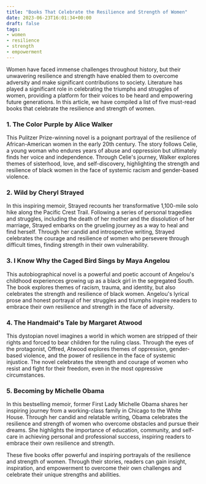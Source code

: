 ```yaml
---
title: "Books That Celebrate the Resilience and Strength of Women"
date: 2023-06-23T16:01:34+00:00
draft: false
tags:
- women
- resilience
- strength
- empowerment
---
```


Women have faced immense challenges throughout history, but their unwavering resilience and strength have enabled them to overcome adversity and make significant contributions to society. Literature has played a significant role in celebrating the triumphs and struggles of women, providing a platform for their voices to be heard and empowering future generations. In this article, we have compiled a list of five must-read books that celebrate the resilience and strength of women.

### 1. The Color Purple by Alice Walker

This Pulitzer Prize-winning novel is a poignant portrayal of the resilience of African-American women in the early 20th century. The story follows Celie, a young woman who endures years of abuse and oppression but ultimately finds her voice and independence. Through Celie's journey, Walker explores themes of sisterhood, love, and self-discovery, highlighting the strength and resilience of black women in the face of systemic racism and gender-based violence.

### 2. Wild by Cheryl Strayed

In this inspiring memoir, Strayed recounts her transformative 1,100-mile solo hike along the Pacific Crest Trail. Following a series of personal tragedies and struggles, including the death of her mother and the dissolution of her marriage, Strayed embarks on the grueling journey as a way to heal and find herself. Through her candid and introspective writing, Strayed celebrates the courage and resilience of women who persevere through difficult times, finding strength in their own vulnerability.

### 3. I Know Why the Caged Bird Sings by Maya Angelou

This autobiographical novel is a powerful and poetic account of Angelou's childhood experiences growing up as a black girl in the segregated South. The book explores themes of racism, trauma, and identity, but also celebrates the strength and resilience of black women. Angelou's lyrical prose and honest portrayal of her struggles and triumphs inspire readers to embrace their own resilience and strength in the face of adversity.

### 4. The Handmaid's Tale by Margaret Atwood

This dystopian novel imagines a world in which women are stripped of their rights and forced to bear children for the ruling class. Through the eyes of the protagonist, Offred, Atwood explores themes of oppression, gender-based violence, and the power of resilience in the face of systemic injustice. The novel celebrates the strength and courage of women who resist and fight for their freedom, even in the most oppressive circumstances.

### 5. Becoming by Michelle Obama

In this bestselling memoir, former First Lady Michelle Obama shares her inspiring journey from a working-class family in Chicago to the White House. Through her candid and relatable writing, Obama celebrates the resilience and strength of women who overcome obstacles and pursue their dreams. She highlights the importance of education, community, and self-care in achieving personal and professional success, inspiring readers to embrace their own resilience and strength.

These five books offer powerful and inspiring portrayals of the resilience and strength of women. Through their stories, readers can gain insight, inspiration, and empowerment to overcome their own challenges and celebrate their unique strengths and abilities.